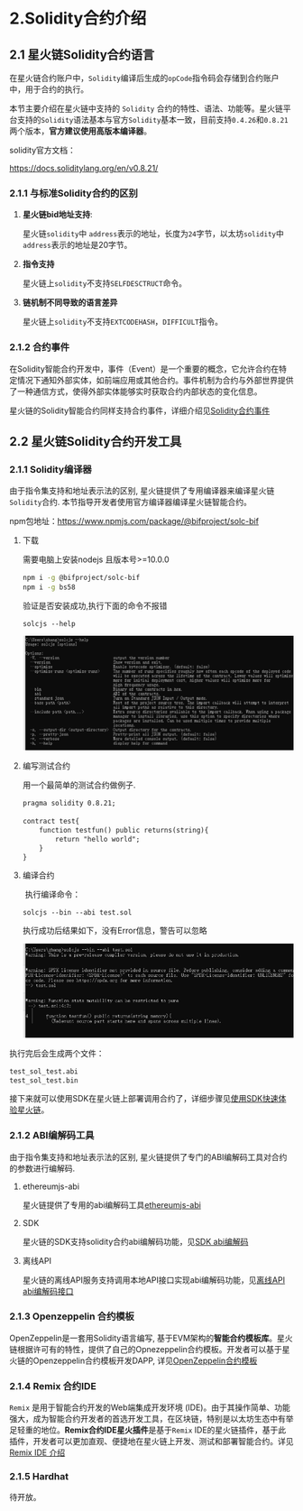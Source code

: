 

# 2.Solidity合约介绍

## 2.1 星火链Solidity合约语言

在星火链合约账户中，`Solidity`编译后生成的`opCode`指令码会存储到合约账户中，用于合约的执行。

本节主要介绍在星火链中支持的 `Solidity` 合约的特性、语法、功能等。星火链平台支持的`Solidity`语法基本与官方`Solidity`基本一致，目前支持`0.4.26`和`0.8.21`两个版本，**官方建议使用高版本编译器**。

solidity官方文档：

<https://docs.soliditylang.org/en/v0.8.21/>

### 2.1.1 与标准Solidity合约的区别

1. **星火链bid地址支持**: 

   星火链`solidity`中 `address`表示的地址，长度为`24`字节，以太坊`solidity`中`address`表示的地址是20字节。

1. **指令支持**

   星火链上`solidity`不支持`SELFDESCTRUCT`命令。

1. **链机制不同导致的语言差异**

   星火链上`solidity`不支持`EXTCODEHASH`，`DIFFICULT`指令。

### 2.1.2 合约事件

<a id="event"></a>

在Solidity智能合约开发中，事件（Event）是一个重要的概念，它允许合约在特定情况下通知外部实体，如前端应用或其他合约。事件机制为合约与外部世界提供了一种通信方式，使得外部实体能够实时获取合约内部状态的变化信息。

星火链的Solidity智能合约同样支持合约事件，详细介绍见[Solidity合约事件](./Event.md)

## 2.2 星火链Solidity合约开发工具

### 2.1.1 Solidity编译器

<a id="solidity_solc"></a>

由于指令集支持和地址表示法的区别, 星火链提供了专用编译器来编译星火链`Solidity`合约. 本节指导开发者使用官方编译器编译星火链智能合约。

npm包地址：https://www.npmjs.com/package/@bifproject/solc-bif 

1. 下载

   需要电脑上安装nodejs 且版本号>=10.0.0

   ```bash
   npm i -g @bifproject/solc-bif
   npm i -g bs58
   ```

   验证是否安装成功,执行下面的命令不报错

   ```shell
   solcjs --help
   ```

   <img src="..\_static\images\image-20240326091913209.png" style="zoom:100%;" />

2. 编写测试合约

   用一个最简单的测试合约做例子.

   ```
   pragma solidity 0.8.21;
   
   contract test{
       function testfun() public returns(string){
           return "hello world";
       }
   }
   ```

3. 编译合约

   ​	执行编译命令：

   ```shell
   solcjs --bin --abi test.sol
   ```

   执行成功后结果如下，没有Error信息，警告可以忽略

   <img src="..\_static\images\image-20240514155457977.png"  style="zoom:100%;" />

执行完后会生成两个文件：

```
test_sol_test.abi
test_sol_test.bin
```

接下来就可以使用SDK在星火链上部署调用合约了，详细步骤见[使用SDK快速体验星火链](../quickstart/使用SDK快速体验星火链.md#deploy_solidity)。

### 2.1.2 ABI编解码工具

由于指令集支持和地址表示法的区别, 星火链提供了专门的ABI编解码工具对合约的参数进行编解码.

1. ethereumjs-abi

   星火链提供了专用的abi编解码工具[ethereumjs-abi](https://www.npmjs.com/package/@bifproject/ethereumjs-abi)

2. SDK

   星火链的SDK支持solidity合约abi编解码功能，见[SDK abi编解码]()

3. 离线API

   星火链的离线API服务支持调用本地API接口实现abi编解码功能，见[离线API abi编解码接口]()

### 2.1.3 Openzeppelin 合约模板

OpenZeppelin是一套用Solidity语言编写, 基于EVM架构的**智能合约模板库**。星火链根据许可有的特性，提供了自己的Opnezeppelin合约模板。开发者可以基于星火链的Openzeppelin合约模板开发DAPP, 详见[OpenZeppelin合约模板](./Openzeppelin合约模板.md)

### 2.1.4 Remix 合约IDE

`Remix` 是用于智能合约开发的Web端集成开发环境 (IDE)。由于其操作简单、功能强大，成为智能合约开发者的首选开发工具，在区块链，特别是以太坊生态中有举足轻重的地位。**Remix合约IDE星火插件**是基于`Remix` IDE的星火链插件，基于此插件，开发者可以更加直观、便捷地在星火链上开发、测试和部署智能合约。详见[Remix IDE 介绍](../Remix合约IDE星火插件介绍.md)

### 2.1.5 Hardhat

待开放。
